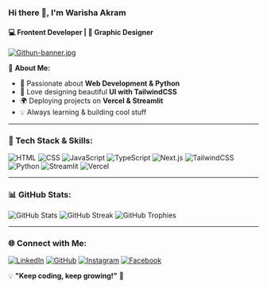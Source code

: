 ### Hi there 👋, I'm **Warisha Akram**  
#### 💻 Frontent Developer | 🎨 Graphic Designer

[![Githun-banner.jpg](https://i.postimg.cc/DzR32f5n/Githun-banner.jpg)](https://postimg.cc/kVNpsmkp)

🌟 **About Me:**  
- 🚀 Passionate about **Web Development & Python**  
- 🎨 Love designing beautiful **UI with TailwindCSS**  
- 🌍 Deploying projects on **Vercel & Streamlit**  
- 💡 Always learning & building cool stuff  

---

### 🚀 Tech Stack & Skills:

![HTML](https://img.shields.io/badge/HTML5-E34F26?style=for-the-badge&logo=html5&logoColor=white)
![CSS](https://img.shields.io/badge/CSS3-1572B6?style=for-the-badge&logo=css3&logoColor=white)
![JavaScript](https://img.shields.io/badge/JavaScript-F7DF1E?style=for-the-badge&logo=javascript&logoColor=black)
![TypeScript](https://img.shields.io/badge/TypeScript-007ACC?style=for-the-badge&logo=typescript&logoColor=white)
![Next.js](https://img.shields.io/badge/Next.js-000000?style=for-the-badge&logo=nextdotjs&logoColor=white)
![TailwindCSS](https://img.shields.io/badge/TailwindCSS-38B2AC?style=for-the-badge&logo=tailwind-css&logoColor=white)
![Python](https://img.shields.io/badge/Python-3776AB?style=for-the-badge&logo=python&logoColor=white)
![Streamlit](https://img.shields.io/badge/Streamlit-FF4B4B?style=for-the-badge&logo=streamlit&logoColor=white)
![Vercel](https://img.shields.io/badge/Vercel-000000?style=for-the-badge&logo=vercel&logoColor=white)

---

### 📊 GitHub Stats:

![GitHub Stats](https://github-readme-stats.vercel.app/api?username=warishaakram09&show_icons=true&theme=radical)
![GitHub Streak](https://github-readme-streak-stats.herokuapp.com/?user=warishaakram09&theme=radical)
![GitHub Trophies](https://github-profile-trophy.vercel.app/?username=warishaakram09&theme=radical)

---

### 🌐 Connect with Me:
[![LinkedIn](https://img.shields.io/badge/LinkedIn-0077B5?style=for-the-badge&logo=linkedin&logoColor=white)](https://www.linkedin.com/in/warisha-akram-4684b025b/)
[![GitHub](https://img.shields.io/badge/GitHub-181717?style=for-the-badge&logo=github&logoColor=white)](https://github.com/Warishaakram09)
[![Instagram](https://img.shields.io/badge/Instagram-E4405F?style=for-the-badge&logo=instagram&logoColor=white)](https://www.instagram.com/warisha_akram09/)
[![Facebook](https://img.shields.io/badge/Facebook-1877F2?style=for-the-badge&logo=facebook&logoColor=white)](https://www.facebook.com/profile.php?id=100087279366960)


💡 **"Keep coding, keep growing!"** 🚀
